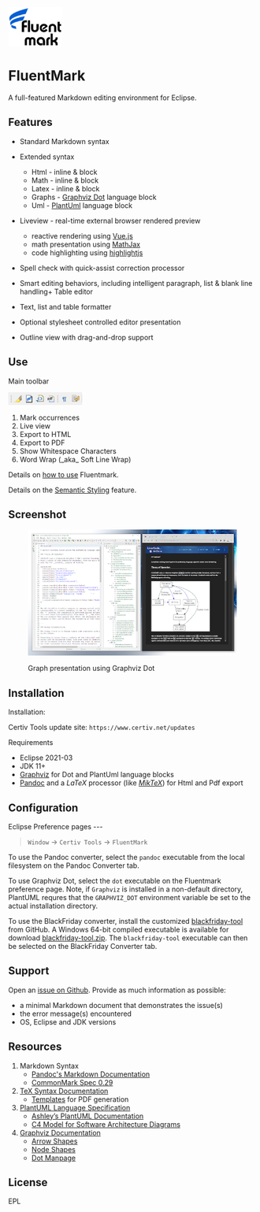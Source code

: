 <img src="./doc/Logo110x80.png" alt="Logo"> 

# FluentMark

A full-featured Markdown editing environment for Eclipse.

## Features 

+ Standard Markdown syntax 
+ Extended syntax
	+ Html - inline & block
	+ Math - inline & block
	+ Latex - inline & block
	+ Graphs - [Graphviz Dot](http://www.graphviz.org/) language block
	+ Uml - [PlantUml](http://www.graphviz.org/) language block 
+ Liveview - real-time external browser rendered preview
    - reactive rendering using [Vue.js](https://vuejs.org/)
    - math presentation using [MathJax](https://www.mathjax.org/)
    - code highlighting using [highlightjs](https://highlightjs.org/)
+ Spell check with quick-assist correction processor

+ Smart editing behaviors, including intelligent paragraph, list & blank line handling+ Table editor
+ Text, list and table formatter
+ Optional stylesheet controlled editor presentation
+ Outline view with drag-and-drop support

## Use

Main toolbar

<img src="./doc/Toolbar1.png" alt="screen shot" width=150>

<ol>
<li>Mark occurrences 
<li>Live view 
<li>Export to HTML
<li>Export to PDF
<li>Show Whitespace Characters
<li>Word Wrap (_aka_ Soft Line Wrap)
</ol>


Details on [how to use](https://github.com/grosenberg/Fluentmark/blob/master/doc/Use.md) Fluentmark. 

Details on the [Semantic Styling](https://github.com/grosenberg/Fluentmark/blob/master/doc/EditorCss.md) feature.

## Screenshot

<figure>
	<a href="https://github.com/grosenberg/Fluentmark/blob/master/doc/ScreenShot.png" target="_blank">
		<img src="./doc/ScreenShot.png" alt="screen shot" width=600>
	</a><p>
  <figcaption>Graph presentation using Graphviz Dot</figcaption>
</figure>


## Installation 

Installation:

Certiv Tools update site: `https://www.certiv.net/updates`
 
Requirements

- Eclipse 2021-03
- JDK 11+
- [Graphviz](http://www.graphviz.org/download.php) for Dot and PlantUml language blocks 
- [Pandoc](https://pandoc.org) and a _LaTeX_ processor (like [*MikTeX*](https://miktex.org/)) for Html and Pdf export


## Configuration

Eclipse Preference pages ---

> `Window` -> `Certiv Tools` -> `FluentMark`

To use the Pandoc converter, select the `pandoc` executable from the local filesystem on the Pandoc Converter tab. 

To use Graphviz Dot, select the `dot` executable on the Fluentmark preference page. Note, if `Graphviz` is installed in a non-default directory, PlantUML requres that the `GRAPHVIZ_DOT` environment variable be set to the actual installation directory.

To use the BlackFriday converter, install the customized [blackfriday-tool](https://github.com/grosenberg/blackfriday-tool) from GitHub. A Windows 64-bit compiled executable is available for download [blackfriday-tool.zip](http://www.certiv.net/updates/net.certiv.fluentmark.site/blackfriday-tool.zip). The `blackfriday-tool` executable can then be selected on the BlackFriday Converter tab.


## Support

Open an [issue on Github](https://github.com/grosenberg/fluentmark/issues). Provide as much information as possible:

- a minimal Markdown document that demonstrates the issue(s)
- the error message(s) encountered 
- OS, Eclipse and JDK versions

## Resources

1. Markdown Syntax
    - [Pandoc's Markdown Documentation](https://pandoc.org/MANUAL.html#pandocs-markdown)
    - [CommonMark Spec 0.29](https://spec.commonmark.org/0.29/)
1. [TeX Syntax Documentation](https://www.onemathematicalcat.org/MathJaxDocumentation/TeXSyntax.htm)
    - [Templates](https://github.com/topics/latex-template "Latex Templates") for PDF generation
1. [PlantUML Language Specification](https://plantuml.com/sitemap-language-specification)
    - [Ashley’s PlantUML Documentation](https://plantuml-documentation.readthedocs.io/en/latest/index.html)
    - [C4 Model for Software Architecture Diagrams](https://github.com/plantuml-stdlib/C4-PlantUML)
1. [Graphviz Documentation](https://www.graphviz.org/documentation/)
    - [Arrow Shapes](https://www.graphviz.org/doc/info/arrows.html)
    - [Node Shapes](https://graphviz.org/doc/info/shapes.html)
    - [Dot Manpage](http://www.graphviz.org/pdf/dot.1.pdf)

## License

EPL 


